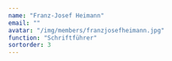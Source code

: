 ```yaml
---
name: "Franz-Josef Heimann"
email: ""
avatar: "/img/members/franzjosefheimann.jpg"
function: "Schriftführer"
sortorder: 3
---
```

